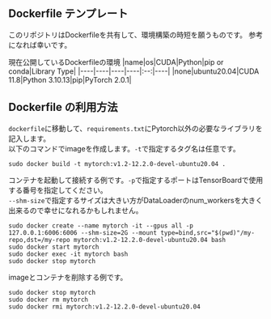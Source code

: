 ## Dockerfile テンプレート
このリポジトリはDockerfileを共有して、環境構築の時短を願うものです。
参考になれば幸いです。

現在公開しているDockerfileの環境
|name|os|CUDA|Python|pip or conda|Library Type|
|----|----|----|----|:--:|----|
|none|ubuntu20.04|CUDA 11.8|Python 3.10.13|pip|PyTorch 2.0.1|

## Dockerfile の利用方法
`dockerfile`に移動して、`requirements.txt`にPytorch以外の必要なライブラリを記入します。<br>
以下のコマンドでimageを作成します。`-t`で指定するタグ名は任意です。
```
sudo docker build -t mytorch:v1.2-12.2.0-devel-ubuntu20.04 .
```
コンテナを起動して接続する例です。`-p`で指定するポートはTensorBoardで使用する番号を指定してください。<br>
`--shm-size`で指定するサイズは大きい方がDataLoaderのnum_workersを大きく出来るので幸せになれるかもしれません。
```
sudo docker create --name mytorch -it --gpus all -p 127.0.0.1:6006:6006 --shm-size=2G --mount type=bind,src="$(pwd)"/my-repo,dst=/my-repo mytorch:v1.2-12.2.0-devel-ubuntu20.04 bash
sudo docker start mytorch
sudo docker exec -it mytorch bash
sudo docker stop mytorch
```
imageとコンテナを削除する例です。
```
sudo docker stop mytorch
sudo docker rm mytorch
sudo docker rmi mytorch:v1.2-12.2.0-devel-ubuntu20.04
```
